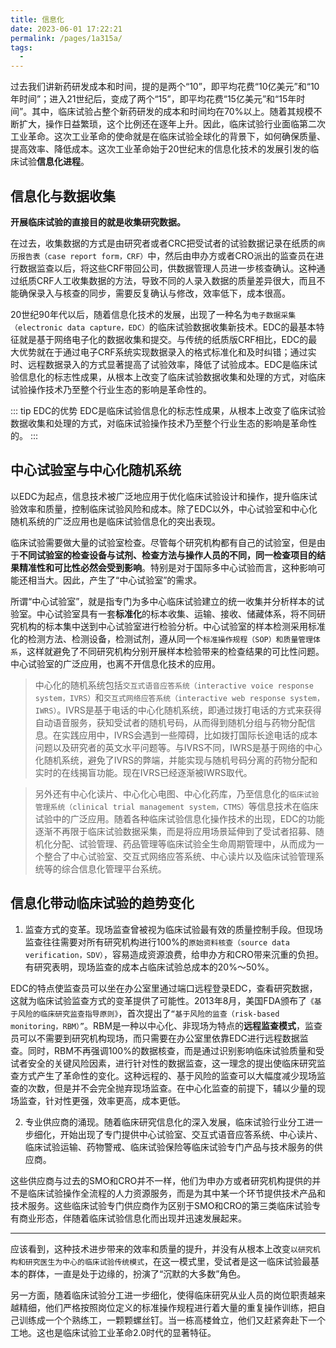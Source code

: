 ```yaml
---
title: 信息化
date: 2023-06-01 17:22:21
permalink: /pages/1a315a/
tags:
  - 
---
```


过去我们讲新药研发成本和时间，提的是两个“10”，即平均花费“10亿美元”和“10年时间”；进入21世纪后，变成了两个“15”，即平均花费“15亿美元”和“15年时间”。其中，临床试验占整个新药研发的成本和时间均在70%以上。随着其规模不断扩大，操作日益繁琐，这个比例还在逐年上升。因此，临床试验行业面临第二次工业革命。这次工业革命的使命就是在临床试验全球化的背景下，如何确保质量、提高效率、降低成本。这次工业革命始于20世纪末的信息化技术的发展引发的临床试验**信息化进程**。

## 信息化与数据收集

**开展临床试验的直接目的就是收集研究数据。**

在过去，收集数据的方式是由研究者或者CRC把受试者的试验数据记录在纸质的`病历报告表（case report form，CRF）`中，然后由申办方或者CRO派出的监查员在进行数据监查以后，将这些CRF带回公司，供数据管理人员进一步核查确认。这种通过纸质CRF人工收集数据的方法，导致不同的人录入数据的质量差异很大，而且不能确保录入与核查的同步，需要反复确认与修改，效率低下，成本很高。


20世纪90年代以后，随着信息化技术的发展，出现了一种名为`电子数据采集（electronic data capture，EDC）`的临床试验数据收集新技术。EDC的最基本特征就是基于网络电子化的数据收集和提交。与传统的纸质版CRF相比，EDC的最大优势就在于通过电子CRF系统实现数据录入的格式标准化和及时纠错；通过实时、远程数据录入的方式显著提高了试验效率，降低了试验成本。EDC是临床试验信息化的标志性成果，从根本上改变了临床试验数据收集和处理的方式，对临床试验操作技术乃至整个行业生态的影响是革命性的。

::: tip EDC的优势
EDC是临床试验信息化的标志性成果，从根本上改变了临床试验数据收集和处理的方式，对临床试验操作技术乃至整个行业生态的影响是革命性的。
:::

## 中心试验室与中心化随机系统

以EDC为起点，信息技术被广泛地应用于优化临床试验设计和操作，提升临床试验效率和质量，控制临床试验风险和成本。除了EDC以外，中心试验室和中心化随机系统的广泛应用也是临床试验信息化的突出表现。

临床试验需要做大量的试验室检查。尽管每个研究机构都有自己的试验室，但是由于**不同试验室的检查设备与试剂、检查方法与操作人员的不同，同一检查项目的结果精准性和可比性必然会受到影响**。特别是对于国际多中心试验而言，这种影响可能还相当大。因此，产生了“中心试验室”的需求。

所谓“中心试验室”，就是指专门为多中心临床试验建立的统一收集并分析样本的试验室。中心试验室具有一套**标准化**的标本收集、运输、接收、储藏体系，将不同研究机构的标本集中送到中心试验室进行检验分析。中心试验室的样本检测采用标准化的检测方法、检测设备，检测试剂，遵从同一个`标准操作规程（SOP）和质量管理体系`，这样就避免了不同研究机构分别开展样本检验带来的检查结果的可比性问题。中心试验室的广泛应用，也离不开信息化技术的应用。

> 中心化的随机系统包括`交互式语音应答系统（interactive voice response system，IVRS）`和`交互式网络应答系统（interactive web response system，IWRS）`。IVRS是基于电话的中心化随机系统，即通过拨打电话的方式来获得自动语音服务，获知受试者的随机号码，从而得到随机分组与药物分配信息。在实践应用中，IVRS会遇到一些障碍，比如拨打国际长途电话的成本问题以及研究者的英文水平问题等。与IVRS不同，IWRS是基于网络的中心化随机系统，避免了IVRS的弊端，并能实现与随机号码分离的药物分配和实时的在线揭盲功能。现在IVRS已经逐渐被IWRS取代。

> 另外还有中心化读片、中心化心电图、中心化药库，乃至信息化的`临床试验管理系统（clinical trial management system，CTMS）`等信息技术在临床试验中的广泛应用。随着各种临床试验信息化操作技术的出现，EDC的功能逐渐不再限于临床试验数据采集，而是将应用场景延伸到了受试者招募、随机化分配、试验管理、药品管理等临床试验全生命周期管理中，从而成为一个整合了中心试验室、交互式网络应答系统、中心读片以及临床试验管理系统等的综合信息化管理平台系统。

## 信息化带动临床试验的趋势变化

1. 监查方式的变革。现场监查曾被视为临床试验最有效的质量控制手段。但现场监查往往需要对所有研究机构进行100%的`原始资料核查（source data verification，SDV）`，容易造成资源浪费，给申办方和CRO带来沉重的负担。有研究表明，现场监查的成本占临床试验总成本的20%～50%。

EDC的特点使监查员可以坐在办公室里通过端口远程登录EDC，查看研究数据，这就为临床试验监查方式的变革提供了可能性。2013年8月，美国FDA颁布了`《基于风险的临床研究监查指导原则》`，首次提出了`“基于风险的监查（risk-based monitoring，RBM）”`。RBM是一种以中心化、非现场为特点的**远程监查模式**，监查员可以不需要到研究机构现场，而只需要在办公室里依靠EDC进行远程数据监查。同时，RBM不再强调100%的数据核查，而是通过识别影响临床试验质量和受试者安全的关键风险因素，进行针对性的数据监查，这一理念的提出使临床研究监查方式产生了革命性的变化。这种远程的、基于风险的监查可以大幅度减少现场监查的次数，但是并不会完全抛弃现场监查。在中心化监查的前提下，辅以少量的现场监查，针对性更强，效率更高，成本更低。

2. 专业供应商的涌现。随着临床研究信息化的深入发展，临床试验行业分工进一步细化，开始出现了专门提供中心试验室、交互式语音应答系统、中心读片、临床试验运输、药物警戒、临床试验保险等临床试验专门产品与技术服务的供应商。

这些供应商与过去的SMO和CRO并不一样，他们为申办方或者研究机构提供的并不是临床试验操作全流程的人力资源服务，而是为其中某一个环节提供技术产品和技术服务。这些临床试验专门供应商作为区别于SMO和CRO的第三类临床试验专有商业形态，伴随着临床试验信息化而出现并迅速发展起来。

---

应该看到，这种技术进步带来的效率和质量的提升，并没有从根本上改变`以研究机构和研究医生为中心的临床试验传统模式`，在这一模式里，受试者是这一临床试验最基本的群体，一直是处于边缘的，扮演了“沉默的大多数”角色。

另一方面，随着临床试验分工进一步细化，使得临床研究从业人员的岗位职责越来越精细，他们严格按照岗位定义的标准操作规程进行着大量的重复操作训练，把自己训练成一个个熟练工，一颗颗螺丝钉。当一栋高楼耸立，他们又赶紧奔赴下一个工地。这也是临床试验工业革命2.0时代的显著特征。